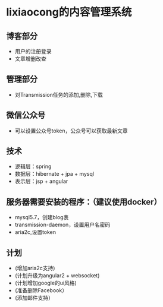 # lixiaocong的内容管理系统

## 博客部分
+ 用户的注册登录
+ 文章增删改查

## 管理部分
+ 对Transmission任务的添加,删除,下载

## 微信公众号
+ 可以设置公众号token，公众号可以获取最新文章

## 技术
+ 逻辑层：spring
+ 数据层：hibernate + jpa + mysql
+ 表示层：jsp + angular

## 服务器需要安装的程序：（建议使用docker）
+ mysql5.7，创建blog表
+ transmission-daemon，设置用户名密码
+ aria2c,设置token

## 计划
+ (增加aria2c支持)
+ (计划升级为angular2 + websocket)
+ (计划增加google的ui风格)
+ (准备删除Facebook）
+ (添加邮件支持）
